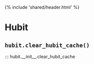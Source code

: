 
{% include 'shared/header.html' %}

# Hubit

<h2 id="hubit.model" class="doc doc-heading">
    <code>hubit.clear_hubit_cache()</code>
</h2>
::: hubit.__init__.clear_hubit_cache

